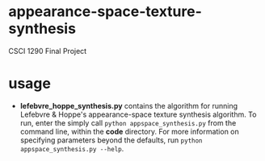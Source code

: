 # appearance-space-texture-synthesis
CSCI 1290 Final Project

# usage

- **lefebvre_hoppe_synthesis.py** contains the algorithm for running Lefebvre & Hoppe's appearance-space texture synthesis algorithm. 
To run, enter the simply call `python appspace_synthesis.py` from the command line, within the **code** directory.
For more information on specifying parameters beyond the defaults, run `python appspace_synthesis.py --help`.
